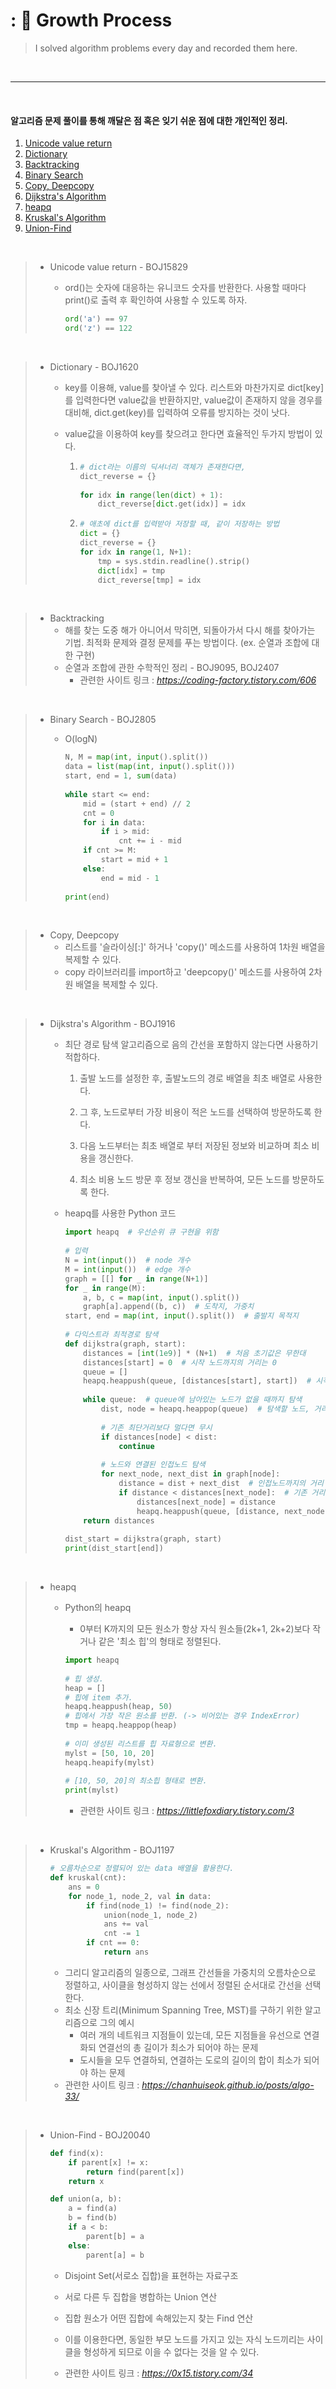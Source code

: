 # : 🙂 Growth Process
> I solved algorithm problems every day and recorded them here.

</br>

---

</br>

#### 알고리즘 문제 풀이를 통해 깨달은 점 혹은 잊기 쉬운 점에 대한 개인적인 정리.

1. [Unicode value return](#idx-1)
2. [Dictionary](#idx-2)
3. [Backtracking](#idx-3)
4. [Binary Search](#idx-4)
5. [Copy, Deepcopy](#idx-5)
6. [Dijkstra's Algorithm](#idx-6)
7. [heapq](#idx-7)
8. [Kruskal's Algorithm](#idx-8)
9. [Union-Find](#idx-9)



<br>

> - Unicode value return - BOJ15829 <a id="idx-1"></a>
>
>   - ord()는 숫자에 대응하는 유니코드 숫자를 반환한다. 사용할 때마다 print()로 출력 후 확인하여 사용할 수 있도록 하자.
>
>     ```python
>     ord('a') == 97
>     ord('z') == 122
>     ```

</br>

> - Dictionary - BOJ1620<a id="idx-2"></a>
>
>   - key를 이용해, value를 찾아낼 수 있다. 리스트와 마찬가지로 dict[key]를 입력한다면 value값을 반환하지만, value값이 존재하지 않을 경우를 대비해, dict.get(key)를 입력하여 오류를 방지하는 것이 낫다.
>
>   - value값을 이용하여 key를 찾으려고 한다면 효율적인 두가지 방법이 있다.
>
>     1. ```python
>        # dict라는 이름의 딕셔너리 객체가 존재한다면,
>        dict_reverse = {}
>                      
>        for idx in range(len(dict) + 1):
>            dict_reverse[dict.get(idx)] = idx
>        ```
>
>     2. ```python
>        # 애초에 dict를 입력받아 저장할 때, 같이 저장하는 방법
>        dict = {}
>        dict_reverse = {}
>        for idx in range(1, N+1):
>            tmp = sys.stdin.readline().strip()
>            dict[idx] = tmp
>            dict_reverse[tmp] = idx
>        ```

</br>

> - Backtracking<a id="idx-3"></a>
>   - 해를 찾는 도중 해가 아니어서 막히면, 되돌아가서 다시 해를 찾아가는 기법. 최적화 문제와 결정 문제를 푸는 방법이다. (ex. 순열과 조합에 대한 구현)
>   - 순열과 조합에 관한 수학적인 정리 - BOJ9095, BOJ2407
>     - 관련한 사이트 링크 : *https://coding-factory.tistory.com/606*

</br>

> - Binary Search - BOJ2805<a id="idx-4"></a>
>
>   - O(logN)
>
>     ```python
>     N, M = map(int, input().split())
>     data = list(map(int, input().split()))
>     start, end = 1, sum(data)
>             
>     while start <= end:
>         mid = (start + end) // 2
>         cnt = 0
>         for i in data:
>             if i > mid:
>                 cnt += i - mid
>         if cnt >= M:
>             start = mid + 1
>         else:
>             end = mid - 1
>             
>     print(end)
>     ```

</br>

> - Copy, Deepcopy<a id="idx-5"></a>
>   - 리스트를 '슬라이싱[:]' 하거나 'copy()' 메소드를 사용하여 1차원 배열을 복제할 수 있다.
>   - copy 라이브러리를 import하고 'deepcopy()' 메소드를 사용하여 2차원 배열을 복제할 수 있다.

</br>

> - Dijkstra's Algorithm - BOJ1916<a id="idx-6"></a>
>
>   - 최단 경로 탐색 알고리즘으로 음의 간선을 포함하지 않는다면 사용하기 적합하다.
>
>     1. 출발 노드를 설정한 후, 출발노드의 경로 배열을 최초 배열로 사용한다.
>
>     2. 그 후, 노드로부터 가장 비용이 적은 노드를 선택하여 방문하도록 한다.
>
>     3. 다음 노드부터는 최초 배열로 부터 저장된 정보와 비교하며 최소 비용을 갱신한다.
>
>     4. 최소 비용 노드 방문 후 정보 갱신을 반복하여, 모든 노드를 방문하도록 한다.
>
>   - heapq를 사용한 Python 코드
>
>     ```python
>     import heapq  # 우선순위 큐 구현을 위함
>             
>     # 입력
>     N = int(input())  # node 개수
>     M = int(input())  # edge 개수
>     graph = [[] for _ in range(N+1)]
>     for _ in range(M):
>         a, b, c = map(int, input().split())
>         graph[a].append((b, c))  # 도착지, 가중치
>     start, end = map(int, input().split())  # 출발지 목적지
>             
>     # 다익스트라 최적경로 탐색
>     def dijkstra(graph, start):
>         distances = [int(1e9)] * (N+1)  # 처음 초기값은 무한대
>         distances[start] = 0  # 시작 노드까지의 거리는 0
>         queue = []
>         heapq.heappush(queue, [distances[start], start])  # 시작 노드부터 탐색 시작
>             
>         while queue:  # queue에 남아있는 노드가 없을 때까지 탐색
>             dist, node = heapq.heappop(queue)  # 탐색할 노드, 거리
>             
>             # 기존 최단거리보다 멀다면 무시
>             if distances[node] < dist:
>                 continue
>             
>             # 노드와 연결된 인접노드 탐색
>             for next_node, next_dist in graph[node]:
>                 distance = dist + next_dist  # 인접노드까지의 거리
>                 if distance < distances[next_node]:  # 기존 거리 보다 짧으면 갱신
>                     distances[next_node] = distance
>                     heapq.heappush(queue, [distance, next_node])  # 다음 인접 거리를 계산 하기 위해 큐에 삽입
>         return distances
>             
>     dist_start = dijkstra(graph, start)
>     print(dist_start[end])
>     ```

</br>

> - heapq<a id="idx-7"></a>
>
>   - Python의 heapq
>
>     - 0부터 K까지의 모든 원소가 항상 자식 원소들(2k+1, 2k+2)보다 작거나 같은 '최소 힙'의 형태로 정렬된다.
>
>     ```python
>     import heapq
>             
>     # 힙 생성.
>     heap = []
>     # 힙에 item 추가.
>     heapq.heappush(heap, 50)
>     # 힙에서 가장 작은 원소를 반환. (-> 비어있는 경우 IndexError)
>     tmp = heapq.heappop(heap)
>             
>     # 이미 생성된 리스트를 힙 자료형으로 변환.
>     mylst = [50, 10, 20]
>     heapq.heapify(mylst)
>             
>     # [10, 50, 20]의 최소힙 형태로 변환.
>     print(mylst)
>     ```
>
>     - 관련한 사이트 링크 : *https://littlefoxdiary.tistory.com/3*

</br>

> - Kruskal's Algorithm - BOJ1197<a id="idx-8"></a>
>
>   ```python
>   # 오름차순으로 정렬되어 있는 data 배열을 활용한다.
>   def kruskal(cnt):
>       ans = 0
>       for node_1, node_2, val in data:
>           if find(node_1) != find(node_2):
>               union(node_1, node_2)
>               ans += val
>               cnt -= 1
>           if cnt == 0:
>               return ans
>   ```
>
>   - 그리디 알고리즘의 일종으로, 그래프 간선들을 가중치의 오름차순으로 정렬하고, 사이클을 형성하지 않는 선에서 정렬된 순서대로 간선을 선택한다.
>   - 최소 신장  트리(Minimum Spanning Tree, MST)를 구하기 위한 알고리즘으로 그의 예시
>     - 여러 개의 네트워크 지점들이 있는데, 모든 지점들을 유선으로 연결화되 연결선의 총 길이가 최소가 되어야 하는 문제
>     - 도시들을 모두 연결하되, 연결하는 도로의 길이의 합이 최소가 되어야 하는 문제
>   - 관련한 사이트 링크 : *https://chanhuiseok.github.io/posts/algo-33/*

</br>

> - Union-Find - BOJ20040<a id="idx-9"></a>
>   
>   ```python
>   def find(x):
>       if parent[x] != x:
>           return find(parent[x])
>       return x
>   
>   def union(a, b):
>       a = find(a)
>       b = find(b)
>       if a < b:
>           parent[b] = a
>       else:
>           parent[a] = b
>   ```
>   
>   - Disjoint Set(서로소 집합)을 표현하는 자료구조
>   - 서로 다른 두 집합을 병합하는 Union 연산
>   - 집합 원소가 어떤 집합에 속해있는지 찾는 Find 연산
>   - 이를 이용한다면, 동일한 부모 노드를 가지고 있는 자식 노드끼리는 사이클을 형성하게 되므로 이을 수 없다는 것을 알 수 있다.
>   
>   - 관련한 사이트 링크 : *https://0x15.tistory.com/34*

</br>